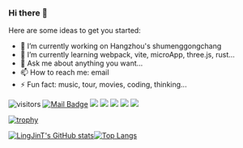 ### Hi there 👋

Here are some ideas to get you started:

- 🔭 I’m currently working on Hangzhou's shumenggongchang
- 🌱 I’m currently learning webpack, vite, microApp, three.js, rust...
- 💬 Ask me about anything you want...
- 📫 How to reach me: email
- ⚡ Fun fact: music, tour, movies, coding, thinking...

![visitors](https://visitor-badge.laobi.icu/badge?page_id=LingJinT)
[![Mail Badge](https://img.shields.io/badge/-ling_jintao@163.com-c14438?style=flat&logo=Gmail&logoColor=white&link=mailto:ling_jintao@163.com)](mailto:ling_jintao@163.com)
[![](https://img.shields.io/github/stars/LingJinT?color=fefb7b&logo=Undertale)](https://github-readme-stats.vercel.app/api?username=LingJinT&hide_title=false&hide_border=true&show_icons=true&include_all_commits=true&line_height=20&bg_color=0,EC6C6C,FFD479,FFFC79,73FA79&theme=graywhite&locale=cn)
[![](https://img.shields.io/github/followers/LingJinT?color=27da6b&logo=Handshake)](https://github.com/LingJinT?tab=followers)
[![](https://img.shields.io/badge/%E5%85%AC%E4%BC%97%E5%8F%B7-%E8%BF%90%E7%BB%B4%E8%89%BA%E6%9C%AF-71f9fe?logo=WeChat)](https://tva4.sinaimg.cn/large/008k1Yt0ly1h4nmsb1pgzj32n00yo154.jpg)
[![](https://img.shields.io/badge/ping_changxin99?logo=Blogger)](https://wiki.eryajf.net)
[![](https://img.shields.io/badge/Awesome-MyStarList-c780fa?logo=Awesome-Lists)](https://github.com/eryajf/awesome-stars-eryajf#readme)

[![trophy](https://github-profile-trophy.vercel.app/?username=LingJinT&theme=gruvbox&column=-1&margin-w=7)](https://github.com/ryo-ma/github-profile-trophy)

[![LingJinT's GitHub stats](https://github-readme-stats.vercel.app/api?username=LingJinT&show_icons=true&count_private=true&theme=gruvbox&line_height=20)](https://github.com/anuraghazra/github-readme-stats)[![Top Langs](https://github-readme-stats.vercel.app/api/top-langs/?username=LingJinT&layout=compact&theme=gruvbox)](https://github.com/anuraghazra/github-readme-stats)

